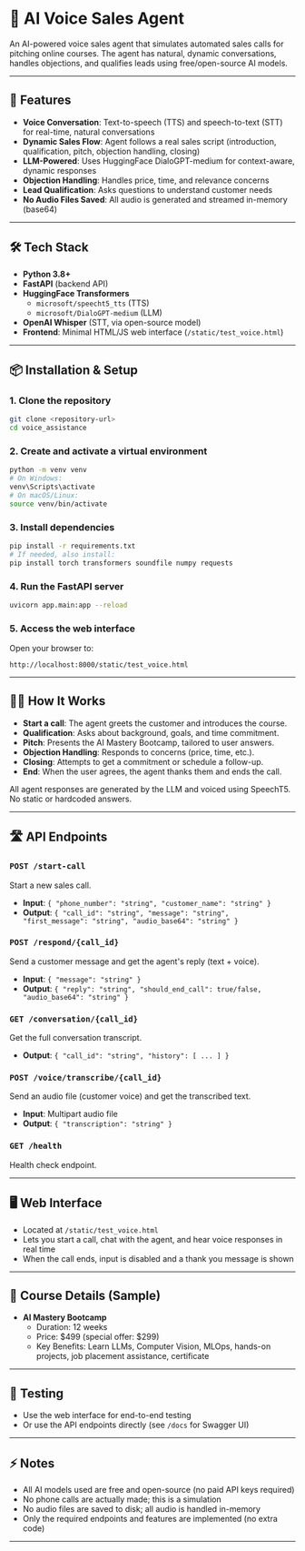 # 🤖 AI Voice Sales Agent

An AI-powered voice sales agent that simulates automated sales calls for pitching online courses. The agent has natural, dynamic conversations, handles objections, and qualifies leads using free/open-source AI models.

---

## 🚀 Features

- **Voice Conversation**: Text-to-speech (TTS) and speech-to-text (STT) for real-time, natural conversations
- **Dynamic Sales Flow**: Agent follows a real sales script (introduction, qualification, pitch, objection handling, closing)
- **LLM-Powered**: Uses HuggingFace DialoGPT-medium for context-aware, dynamic responses
- **Objection Handling**: Handles price, time, and relevance concerns
- **Lead Qualification**: Asks questions to understand customer needs
- **No Audio Files Saved**: All audio is generated and streamed in-memory (base64)

---

## 🛠 Tech Stack

- **Python 3.8+**
- **FastAPI** (backend API)
- **HuggingFace Transformers**
  - `microsoft/speecht5_tts` (TTS)
  - `microsoft/DialoGPT-medium` (LLM)
- **OpenAI Whisper** (STT, via open-source model)
- **Frontend**: Minimal HTML/JS web interface (`/static/test_voice.html`)

---

## 📦 Installation & Setup

### 1. Clone the repository

```bash
git clone <repository-url>
cd voice_assistance
```

### 2. Create and activate a virtual environment

```bash
python -m venv venv
# On Windows:
venv\Scripts\activate
# On macOS/Linux:
source venv/bin/activate
```

### 3. Install dependencies

```bash
pip install -r requirements.txt
# If needed, also install:
pip install torch transformers soundfile numpy requests
```

### 4. Run the FastAPI server

```bash
uvicorn app.main:app --reload
```

### 5. Access the web interface

Open your browser to:

```
http://localhost:8000/static/test_voice.html
```

---

## 🧑‍💻 How It Works

- **Start a call**: The agent greets the customer and introduces the course.
- **Qualification**: Asks about background, goals, and time commitment.
- **Pitch**: Presents the AI Mastery Bootcamp, tailored to user answers.
- **Objection Handling**: Responds to concerns (price, time, etc.).
- **Closing**: Attempts to get a commitment or schedule a follow-up.
- **End**: When the user agrees, the agent thanks them and ends the call.

All agent responses are generated by the LLM and voiced using SpeechT5. No static or hardcoded answers.

---

## 🛣️ API Endpoints

### `POST /start-call`

Start a new sales call.

- **Input**: `{ "phone_number": "string", "customer_name": "string" }`
- **Output**: `{ "call_id": "string", "message": "string", "first_message": "string", "audio_base64": "string" }`

### `POST /respond/{call_id}`

Send a customer message and get the agent's reply (text + voice).

- **Input**: `{ "message": "string" }`
- **Output**: `{ "reply": "string", "should_end_call": true/false, "audio_base64": "string" }`

### `GET /conversation/{call_id}`

Get the full conversation transcript.

- **Output**: `{ "call_id": "string", "history": [ ... ] }`

### `POST /voice/transcribe/{call_id}`

Send an audio file (customer voice) and get the transcribed text.

- **Input**: Multipart audio file
- **Output**: `{ "transcription": "string" }`

### `GET /health`

Health check endpoint.

---

## 🖥️ Web Interface

- Located at `/static/test_voice.html`
- Lets you start a call, chat with the agent, and hear voice responses in real time
- When the call ends, input is disabled and a thank you message is shown

---

## 📝 Course Details (Sample)

- **AI Mastery Bootcamp**
  - Duration: 12 weeks
  - Price: $499 (special offer: $299)
  - Key Benefits: Learn LLMs, Computer Vision, MLOps, hands-on projects, job placement assistance, certificate

---

## 🧪 Testing

- Use the web interface for end-to-end testing
- Or use the API endpoints directly (see `/docs` for Swagger UI)

---

## ⚡ Notes

- All AI models used are free and open-source (no paid API keys required)
- No phone calls are actually made; this is a simulation
- No audio files are saved to disk; all audio is handled in-memory
- Only the required endpoints and features are implemented (no extra code)

---
